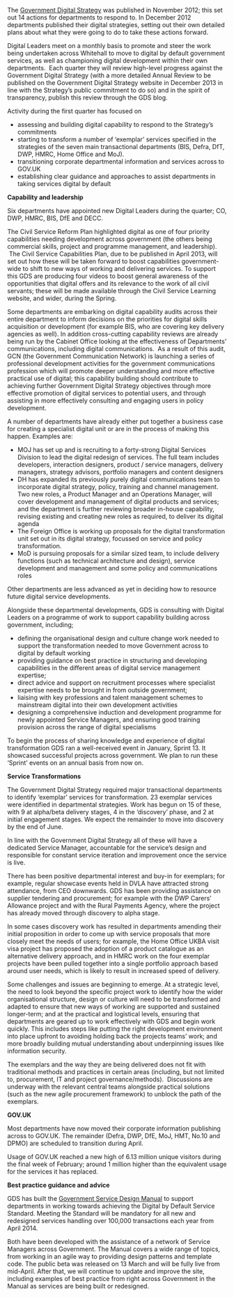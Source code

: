 The [Government Digital Strategy](../../) was published in November 2012; this set out 14 actions for departments to respond to. In December 2012 departments published their digital strategies, setting out their own detailed plans about what they were going to do to take these actions forward.

Digital Leaders meet on a monthly basis to promote and steer the work being undertaken across Whitehall to move to digital by default government services, as well as championing digital development within their own departments.  Each quarter they will review high-level progress against the Government Digital Strategy (with a more detailed Annual Review to be published on the Government Digital Strategy website in December 2013 in line with the Strategy’s public commitment to do so) and in the spirit of transparency, publish this review through the GDS blog.

Activity during the first quarter has focused on

  - assessing and building digital capability to respond to the Strategy’s commitments
  - starting to transform a number of ‘exemplar’ services specified in the strategies of the seven main transactional departments (BIS, Defra, DfT, DWP, HMRC, Home Office and MoJ).
  - transitioning corporate departmental information and services across to GOV.UK  
  - establishing clear guidance and approaches to assist departments in taking services digital by default

__Capability and leadership__

Six departments have appointed new Digital Leaders during the quarter; CO, DWP, HMRC, BIS, DfE and DECC.

The Civil Service Reform Plan highlighted digital as one of four priority capabilities needing development across government (the others being commercial skills, project and programme management, and leadership).  The Civil Service Capabilities Plan, due to be published in April 2013, will set out how these will be taken forward to boost capabilities government-wide to shift to new ways of working and delivering services. To support this GDS are producing four videos to boost general awareness of the opportunities that digital offers and its relevance to the work of all civil servants; these will be made available through the Civil Service Learning website, and wider, during the Spring.

Some departments are embarking on digital capability audits across their entire department to inform decisions on the priorities for digital skills acquisition or development (for example BIS, who are covering key delivery agencies as well). In addition cross-cutting capability reviews are already being run by the Cabinet Office looking at the effectiveness of Departments’ communications, including digital communications.  As a result of this audit, GCN (the Government Communication Network) is launching a series of professional development activities for the government communications profession which will promote deeper understanding and more effective practical use of digital; this capability building should contribute to achieving further Government Digital Strategy objectives through more effective promotion of digital services to potential users, and through assisting in more effectively consulting and engaging users in policy development.

A number of departments have already either put together a business case for creating a specialist digital unit or are in the process of making this happen. Examples are:

  - MOJ has set up and is recruiting to a forty-strong Digital Services Division to lead the digital redesign of services. The full team includes developers, interaction designers, product / service managers, delivery managers, strategy advisors, portfolio managers and content designers
  - DH has expanded its previously purely digital communications team to incorporate digital strategy, policy, training and channel management. Two new roles, a Product Manager and an Operations Manager, will cover development and management of digital products and services; and the department is further reviewing broader in-house capability, revising existing and creating new roles as required, to deliver its digital agenda
  - The Foreign Office is working up proposals for the digital transformation unit set out in its digital strategy, focussed on service and policy transformation.
  - MoD is pursuing proposals for a similar sized team, to include delivery functions (such as technical architecture and design), service development and management and some policy and communications roles

Other departments are less advanced as yet in deciding how to resource future digital service developments.

Alongside these departmental developments, GDS is consulting with Digital Leaders on a programme of work to support capability building across government, including;

  - defining the organisational design and culture change work needed to support the transformation needed to move Government across to digital by default working
  - providing guidance on best practice in structuring and developing capabilities in the different areas of digital service management expertise;
  - direct advice and support on recruitment processes where specialist expertise needs to be brought in from outside government;
  - liaising with key professions and talent management schemes to mainstream digital into their own development activities
  - designing a comprehensive induction and development programme for newly appointed Service Managers, and ensuring good training provision across the range of digital specialisms

To begin the process of sharing knowledge and experience of digital transformation GDS ran a well-received event in January, Sprint 13. It showcased successful projects across government. We plan to run these ‘Sprint’ events on an annual basis from now on.

__Service Transformations__

The Government Digital Strategy required major transactional departments to identify ‘exemplar’ services for transformation. 23 exemplar services were identified in departmental strategies. Work has begun on 15 of these, with 9 at alpha/beta delivery stages, 4 in the ‘discovery’ phase, and 2 at initial engagement stages. We expect the remainder to move into discovery by the end of June.

In line with the Government Digital Strategy all of these will have a dedicated Service Manager, accountable for the service’s design and responsible for constant service iteration and improvement once the service is live.

There has been positive departmental interest and buy-in for exemplars; for example, regular showcase events held in DVLA have attracted strong attendance, from CEO downwards. GDS has been providing assistance on supplier tendering and procurement; for example with the DWP Carers’ Allowance project and with the Rural Payments Agency, where the project has already moved through discovery to alpha stage.

In some cases discovery work has resulted in departments amending their initial proposition in order to come up with service proposals that more closely meet the needs of users; for example, the Home Office UKBA visit visa project has proposed the adoption of a product catalogue as an alternative delivery approach, and in HMRC work on the four exemplar projects have been pulled together into a single portfolio approach based around user needs, which is likely to result in increased speed of delivery.

Some challenges and issues are beginning to emerge. At a strategic level, the need to look beyond the specific project work to identify how the wider organisational structure, design or culture will need to be transformed and adapted to ensure that new ways of working are supported and sustained longer-term; and at the practical and logistical levels, ensuring that departments are geared up to work effectively with GDS and begin work quickly. This includes steps like putting the right development environment into place upfront to avoiding holding back the projects teams’ work; and more broadly building mutual understanding about underpinning issues like information security.

The exemplars and the way they are being delivered does not fit with traditional methods and practices in certain areas (including, but not limited to, procurement, IT and project governance/methods).  Discussions are underway with the relevant central teams alongside practical solutions (such as the new agile procurement framework) to unblock the path of the exemplars.

__GOV.UK__

Most departments have now moved their corporate information publishing across to GOV.UK. The remainder (Defra, DWP, DfE, MoJ, HMT, No.10 and DPMO) are scheduled to transition during April.

Usage of GOV.UK reached a new high of 6.13 million unique visitors during the final week of February; around 1 million higher than the equivalent usage for the services it has replaced.

__Best practice guidance and advice__

GDS has built the [Government Service Design Manual](https://www.gov.uk/service-manual) to support departments in working towards achieving the Digital by Default Service Standard. Meeting the Standard will be mandatory for all new and redesigned services handling over 100,000 transactions each year from April 2014.

Both have been developed with the assistance of a network of Service Managers across Government. The Manual covers a wide range of topics, from working in an agile way to providing design patterns and template code. The public beta was released on 13 March and will be fully live from mid-April. After that, we will continue to update and improve the site, including examples of best practice from right across Government in the Manual as services are being built or redesigned.


